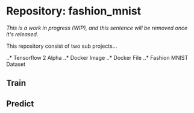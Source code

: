# Repository: fashion_mnist 

_This is a work in progress (WIP), and this sentence will be removed once it's released._

This repository consist of two sub projects...

..* Tensorflow 2 Alpha
..* Docker Image
..* Docker File
..* Fashion MNIST Dataset


## Train





## Predict

